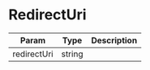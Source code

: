 # RedirectUri

| Param | Type | Description |
| ------ | ------ | ----------- |
| redirectUri   | string   |   |
